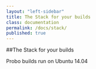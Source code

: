 ```yaml
---
layout: "left-sidebar"
title: The Stack for your builds
class: documentation
permalink: /docs/stack/
published: true
---
```


##The Stack for your builds

Probo builds run on Ubuntu 14.04
